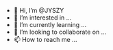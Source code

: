 - 👋 Hi, I’m @JYSZY
- 👀 I’m interested in ...
- 🌱 I’m currently learning ...
- 💞️ I’m looking to collaborate on ...
- 📫 How to reach me ...

<!---
JYSZY/JYSZY is a ✨ special ✨ repository because its `README.md` (this file) appears on your GitHub profile.
You can click the Preview link to take a look at your changes.
--->
